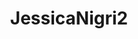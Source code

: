 ---
title: JessicaNigri2
crosslinks:
- JessicaNigri3
- livven
- DarshelleCosplay
- MegTurney2
- PatreonGirls
- ConfusedBoners
- KarliWoods
- AngieVaronaLegal
- ShadowBrokers
- Dodgers
- wifesharing
- JessicaNigri
- patreongirls
- GirlswithNeonHair
- Sexyvelma
- LeeAnnaVamp
- Momokun_MariahMallad
- milakunis
- PetiteGoneWild
---